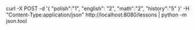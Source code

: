 
curl -X POST -d '{ "polish":"1", "english": "2", "math":"2", "history":"5" }' -H "Content-Type:application/json" http://localhost:8080/lessons | python -m json.tool